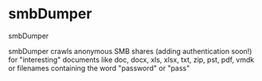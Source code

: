 # smbDumper
smbDumper  

smbDumper crawls anonymous SMB shares (adding authentication soon!) for "interesting" documents like doc, docx, xls, xlsx, txt, zip, pst, pdf, vmdk or filenames containing the word "password" or "pass"  
